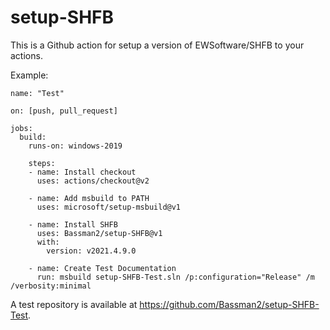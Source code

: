 # setup-SHFB

This is a Github action for setup a version of EWSoftware/SHFB to your actions.

Example:


    name: "Test"

    on: [push, pull_request]

    jobs:
      build:
        runs-on: windows-2019
    
        steps:
        - name: Install checkout
          uses: actions/checkout@v2
      
        - name: Add msbuild to PATH
          uses: microsoft/setup-msbuild@v1
      
        - name: Install SHFB
          uses: Bassman2/setup-SHFB@v1
          with:
            version: v2021.4.9.0
        
        - name: Create Test Documentation
          run: msbuild setup-SHFB-Test.sln /p:configuration="Release" /m /verbosity:minimal

A test repository is available at https://github.com/Bassman2/setup-SHFB-Test.
